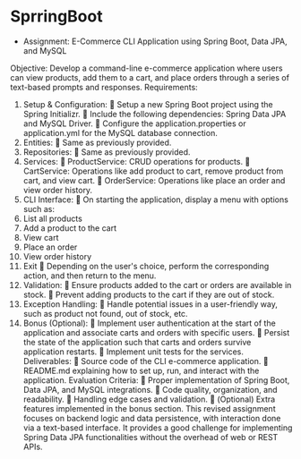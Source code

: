 # SprringBoot

* Assignment: E-Commerce CLI Application using Spring Boot, Data JPA, and MySQL

Objective: Develop a command-line e-commerce application where users can view products,
add them to a cart, and place orders through a series of text-based prompts and responses.
Requirements:
1. Setup & Configuration:
    Setup a new Spring Boot project using the Spring Initializr.
    Include the following dependencies: Spring Data JPA and MySQL Driver.
    Configure the application.properties or application.yml for the MySQL
   database connection.
2. Entities:
    Same as previously provided.
3. Repositories:
    Same as previously provided.
4. Services:
    ProductService: CRUD operations for products.
    CartService: Operations like add product to cart, remove product from cart,
   and view cart.
    OrderService: Operations like place an order and view order history.
5. CLI Interface:
    On starting the application, display a menu with options such as:
1. List all products
2. Add a product to the cart
3. View cart
4. Place an order
5. View order history
6. Exit
    Depending on the user's choice, perform the corresponding action, and then
   return to the menu.
6. Validation:
    Ensure products added to the cart or orders are available in stock.
    Prevent adding products to the cart if they are out of stock.
7. Exception Handling:
    Handle potential issues in a user-friendly way, such as product not found, out
   of stock, etc.
8. Bonus (Optional):
    Implement user authentication at the start of the application and associate
   carts and orders with specific users.
    Persist the state of the application such that carts and orders survive
   application restarts.
    Implement unit tests for the services.
   Deliverables:
    Source code of the CLI e-commerce application.
    README.md explaining how to set up, run, and interact with the application.
   Evaluation Criteria:
    Proper implementation of Spring Boot, Data JPA, and MySQL integrations.
    Code quality, organization, and readability.
    Handling edge cases and validation.
    (Optional) Extra features implemented in the bonus section.
   This revised assignment focuses on backend logic and data persistence, with interaction
   done via a text-based interface. It provides a good challenge for implementing Spring Data
   JPA functionalities without the overhead of web or REST APIs.





 